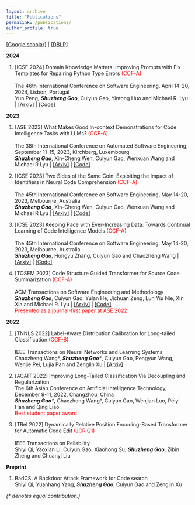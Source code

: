 ```yaml
---
layout: archive
title: "Publications"
permalink: /publications/
author_profile: true
---
```


[[Google scholar](https://scholar.google.com/citations?user=K-2YxegAAAAJ)] | [[DBLP](https://dblp.uni-trier.de/pid/290/7907.html)]

**2024**

1. [ICSE 2024] Domain Knowledge Matters: Improving Prompts with Fix Templates for Repairing Python Type Errors   <font color="#FF0000 ">(CCF-A)</font><br />  
The 46th International Conference on Software Engineering, April 14-20, 2024, Lisbon, Portugal  
Yun Peng, _**Shuzheng Gao**_, Cuiyun Gao, Yintong Huo and Michael R. Lyu \| [[Arxiv]](https://arxiv.org/abs/2306.01394) \| [[Code]](https://github.com/JohnnyPeng18/TypeFix) 


**2023**

1. [ASE 2023] What Makes Good In-context Demonstrations for Code Intelligence Tasks with LLMs?   <font color="#FF0000 ">(CCF-A)</font><br />  
The 38th International Conference on Automated Software Engineering, September 11-15, 2023, Kirchberg, Luxembourg  
_**Shuzheng Gao**_, Xin-Cheng Wen, Cuiyun Gao, Wenxuan Wang and Michael R Lyu \| [[Arxiv]](https://arxiv.org/abs/2304.07575) \| [[Code]](https://github.com/gszsectan/ICL) 


2. [ICSE 2023] Two Sides of the Same Coin: Exploiting the Impact of Identifiers in Neural Code Comprehension   <font color="#FF0000 ">(CCF-A)</font><br />  
The 45th International Conference on Software Engineering, May 14-20, 2023, Melbourne, Australia   
_**Shuzheng Gao**_, Xin-Cheng Wen, Cuiyun Gao, Wenxuan Wang and Michael R Lyu \| [[Arxiv]](https://arxiv.org/abs/2207.11104) \| [[Code]](https://github.com/ReliableCoding/CREAM) 


3. [ICSE 2023] Keeping Pace with Ever-Increasing Data: Towards Continual Learning of Code Intelligence Models   <font color="#FF0000 ">(CCF-A)</font><br />  
The 45th International Conference on Software Engineering, May 14-20, 2023, Melbourne, Australia  
_**Shuzheng Gao**_, Hongyu Zhang, Cuiyun Gao and Chaozheng Wang \| [[Arxiv]](https://arxiv.org/abs/2209.07027) \| [[Code]](https://github.com/ReliableCoding/REPEAT) 


4. [TOSEM 2023] Code Structure Guided Transformer for Source Code Summarization   <font color="#FF0000 ">(CCF-A)</font><br />  
ACM Transactions on Software Engineering and Methodology  
_**Shuzheng Gao**_, Cuiyun Gao, Yulan He, Jichuan Zeng, Lun Yiu Nie, Xin Xia and Michael R. Lyu \| [[Arxiv]](https://arxiv.org/abs/2104.09340) \| [[Code]](https://github.com/gszsectan/SG-Trans)   
<font color="#FF0000 ">Presented as a journal-first paper at ASE 2022</font><br />  



**2022**

1. [TNNLS 2022] Label-Aware Distribution Calibration for Long-tailed Classification   <font color="#FF0000 ">(CCF-B)</font><br />  
IEEE Transactions on Neural Networks and Learning Systems  
Chaozheng Wang*, _**Shuzheng Gao***_, Cuiyun Gao, Pengyun Wang, Wenjie Pei, Lujia Pan and Zenglin Xu \| [[Arxiv]](https://arxiv.org/abs/2111.04901)

2. [ACAIT 2022] Improving Long-Tailed Classification Via Decoupling and Regularization   
The 6th Asian Conference on Artificial Intelligence Technology, December 9-11, 2022, Changzhou, China  
 _**Shuzheng Gao***_, Chaozheng Wang*, Cuiyun Gao, Wenjian Luo, Peiyi Han and Qing Liao  
<font color="#FF0000 ">Best student paper award</font><br />  

3. [TRel 2022] Dynamically Relative Position Encoding-Based Transformer for Automatic Code Edit  <font color="#FF0000 ">(JCR Q1)</font><br />  
IEEE Transactions on Reliability  
Shiyi Qi, Yaoxian Li, Cuiyun Gao, Xiaohong Su, _**Shuzheng Gao**_, Zibin Zheng and Chuanyi Liu



**Preprint**

1. BadCS: A Backdoor Attack Framework for Code search   
Shiyi Qi, Yuanhang Yang, _**Shuzheng Gao**_, Cuiyun Gao and Zenglin Xu

_(* denotes equal contribution.)_